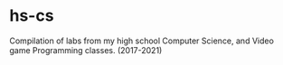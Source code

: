 # hs-cs
Compilation of labs from my high school Computer Science, and Video game Programming classes. (2017-2021)
